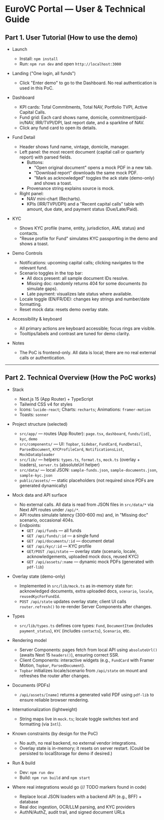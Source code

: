 # EuroVC Portal — User & Technical Guide

## Part 1. User Tutorial (How to use the demo)

- Launch
  - Install: `npm install`
  - Run: `npm run dev` and open `http://localhost:3000`

- Landing ("One login, all funds")
  - Click "Enter demo" to go to the Dashboard. No real authentication is used in this PoC.

- Dashboard
  - KPI cards: Total Commitments, Total NAV, Portfolio TVPI, Active Capital Calls.
  - Fund grid: Each card shows name, domicile, commitment/paid-in/NAV, IRR/TVPI/DPI, last report date, and a sparkline of NAV.
  - Click any fund card to open its details.

- Fund Detail
  - Header shows fund name, vintage, domicile, manager.
  - Left panel: the most recent document (capital call or quarterly report) with parsed fields.
    - Buttons:
      - "Open original document" opens a mock PDF in a new tab.
      - "Download report" downloads the same mock PDF.
      - "Mark as acknowledged" toggles the ack state (demo-only) and shows a toast.
    - Provenance string explains source is mock.
  - Right panel:
    - NAV mini-chart (Recharts).
    - KPIs (IRR/TVPI/DPI) and a "Recent capital calls" table with amount, due date, and payment status (Due/Late/Paid).

- KYC
  - Shows KYC profile (name, entity, jurisdiction, AML status) and contacts.
  - "Reuse profile for Fund" simulates KYC passporting in the demo and shows a toast.

- Demo Controls
  - Notifications: upcoming capital calls; clicking navigates to the relevant fund.
  - Scenario toggles in the top bar:
    - All docs present: all sample document IDs resolve.
    - Missing doc: randomly returns 404 for some documents (to simulate gaps).
    - Late payment: visualizes late status where available.
  - Locale toggle (EN/FR/DE): changes key strings and number/date formatting.
  - Reset mock data: resets demo overlay state.

- Accessibility & keyboard
  - All primary actions are keyboard accessible; focus rings are visible.
  - Tooltips/labels and contrast are tuned for demo clarity.

- Notes
  - The PoC is frontend-only. All data is local; there are no real external calls or authentication.

---

## Part 2. Technical Overview (How the PoC works)

- Stack
  - Next.js 15 (App Router) + TypeScript
  - Tailwind CSS v4 for styles
  - Icons: `lucide-react`; Charts: `recharts`; Animations: `framer-motion`
  - Toasts: `sonner`

- Project structure (selected)
  - `src/app/` — routes (App Router): `page.tsx`, `dashboard`, `funds/[id]`, `kyc`, `demo`
  - `src/components/` — UI: `Topbar`, `Sidebar`, `FundCard`, `FundDetail`, `ParsedDocument`, `KYCProfileCard`, `NotificationsList`, `MockDataUploader`
  - `src/lib/` — helpers: `types.ts`, `format.ts`, `mock.ts` (overlay + loaders), `server.ts` (absoluteUrl helper)
  - `src/data/` — local JSON: `sample-funds.json`, `sample-documents.json`, `sample-kyc.json`
  - `public/assets/` — static placeholders (not required since PDFs are generated dynamically)

- Mock data and API surface
  - No external calls. All data is read from JSON files in `src/data/*` via Next API routes under `/api/*`.
  - API routes simulate latency (300–600 ms) and, in "Missing doc" scenario, occasional 404s.
  - Endpoints:
    - `GET /api/funds` — all funds
    - `GET /api/funds/:id` — a single fund
    - `GET /api/documents/:id` — document detail
    - `GET /api/kyc/:id` — KYC profile
    - `GET/POST /api/state` — overlay state (scenario, locale, acknowledgements, uploaded mock docs, reused KYC)
    - `GET /api/assets/:name` — dynamic mock PDFs (generated with `pdf-lib`)

- Overlay state (demo-only)
  - Implemented in `src/lib/mock.ts` as in-memory state for: acknowledged documents, extra uploaded docs, `scenario`, `locale`, `reusedKycForFundId`.
  - `POST /api/state` updates overlay state; client UI calls `router.refresh()` to re-render Server Components after changes.

- Types
  - `src/lib/types.ts` defines core types: `Fund`, `DocumentItem` (includes `payment_status`), `KYC` (includes `contacts`), `Scenario`, etc.

- Rendering model
  - Server Components: pages fetch from local API using `absoluteUrl()` (awaits Next 15 `headers()`), ensuring correct SSR.
  - Client Components: interactive widgets (e.g., `FundCard` with Framer Motion, `Topbar`, `ParsedDocument`).
  - `Topbar` initializes locale/scenario from `/api/state` on mount and refreshes the router after changes.

- Documents (PDFs)
  - `/api/assets/[name]` returns a generated valid PDF using `pdf-lib` to ensure reliable browser rendering.

- Internationalization (lightweight)
  - String maps live in `mock.ts`; locale toggle switches text and formatting (via `Intl`).

- Known constraints (by design for the PoC)
  - No auth, no real backend, no external vendor integrations.
  - Overlay state is in-memory; it resets on server restart. (Could be persisted to localStorage for demo if desired.)

- Run & build
  - Dev: `npm run dev`
  - Build: `npm run build` and `npm start`

- Where real integrations would go (// TODO markers found in code)
  - Replace local JSON loaders with a backend API (e.g., BFF) + database
  - Real doc ingestion, OCR/LLM parsing, and KYC providers
  - AuthN/AuthZ, audit trail, and signed document URLs